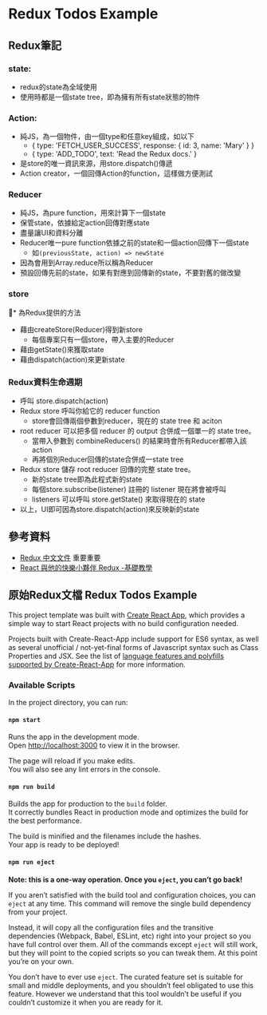 # Redux Todos Example

## Redux筆記
### state:
* redux的state為全域使用
* 使用時都是一個state tree，即為擁有所有state狀態的物件
### Action: 
* 純JS，為一個物件，由一個type和任意key組成，如以下
	* { type: 'FETCH_USER_SUCCESS', response: { id: 3, name: 'Mary' } }
	* { type: 'ADD_TODO', text: 'Read the Redux docs.' }
* 是store的唯一資訊來源，用store.dispatch()傳遞
* Action creator，一個回傳Action的function，這樣做方便測試
### Reducer
* 純JS，為pure function，用來計算下一個state
* 保管state，依據給定action回傳對應state
* 盡量讓UI和資料分離
* Reducer唯一pure function依據之前的state和一個action回傳下一個state
	* 如`(previousState, action) => newState`
* 因為會用到Array.reduce所以稱為Reducer
* 預設回傳先前的state，如果有對應到回傳新的state，不要對舊的做改變
### store
* 為Redux提供的方法
* 藉由createStore(Reducer)得到新store
	* 每個專案只有一個store，帶入主要的Reducer
* 藉由getState()來獲取state
* 藉由dispatch(action)來更新state
### Redux資料生命週期
* 呼叫 store.dispatch(action)
* Redux store 呼叫你給它的 reducer function
	* store會回傳兩個參數到reducer，現在的 state tree 和 aciton
* root reducer 可以把多個 reducer 的 output 合併成一個單一的 state tree。
	* 當帶入參數到 combineReducers() 的結果時會所有Reducer都帶入該action
	* 再將個別Reducer回傳的state合併成一state tree
* Redux store 儲存 root reducer 回傳的完整 state tree。
	* 新的state tree即為此程式新的state
	* 每個store.subscribe(listener) 註冊的 listener 現在將會被呼叫
	* listeners 可以呼叫 store.getState() 來取得現在的 state
* 以上，UI即可因為store.dispatch(action)來反映新的state

## 參考資料
* [Redux 中文文件](https://chentsulin.github.io/redux/index.html) 重要重要
* [React 與他的快樂小夥伴 Redux -基礎教學](https://medium.com/enjoy-life-enjoy-coding/react-%E5%8F%8A-redux-%E9%96%93%E7%9A%84%E6%97%A5%E5%B8%B8-1-%E5%9F%BA%E6%9C%AC%E4%BD%BF%E7%94%A8-215436d14430)

## 原始Redux文檔 Redux Todos Example

This project template was built with [Create React App](https://github.com/facebookincubator/create-react-app), which provides a simple way to start React projects with no build configuration needed.

Projects built with Create-React-App include support for ES6 syntax, as well as several unofficial / not-yet-final forms of Javascript syntax such as Class Properties and JSX. See the list of [language features and polyfills supported by Create-React-App](https://github.com/facebookincubator/create-react-app/blob/master/packages/react-scripts/template/README.md#supported-language-features-and-polyfills) for more information.

### Available Scripts

In the project directory, you can run:

#### `npm start`

Runs the app in the development mode.<br>
Open [http://localhost:3000](http://localhost:3000) to view it in the browser.

The page will reload if you make edits.<br>
You will also see any lint errors in the console.

#### `npm run build`

Builds the app for production to the `build` folder.<br>
It correctly bundles React in production mode and optimizes the build for the best performance.

The build is minified and the filenames include the hashes.<br>
Your app is ready to be deployed!

#### `npm run eject`

**Note: this is a one-way operation. Once you `eject`, you can’t go back!**

If you aren’t satisfied with the build tool and configuration choices, you can `eject` at any time. This command will remove the single build dependency from your project.

Instead, it will copy all the configuration files and the transitive dependencies (Webpack, Babel, ESLint, etc) right into your project so you have full control over them. All of the commands except `eject` will still work, but they will point to the copied scripts so you can tweak them. At this point you’re on your own.

You don’t have to ever use `eject`. The curated feature set is suitable for small and middle deployments, and you shouldn’t feel obligated to use this feature. However we understand that this tool wouldn’t be useful if you couldn’t customize it when you are ready for it.
